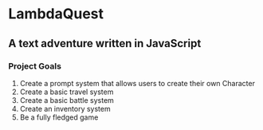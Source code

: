 # LambdaQuest
## A text adventure written in JavaScript
### Project Goals
1. Create a prompt system that allows users to create their own Character
2. Create a basic travel system
3. Create a basic battle system
4. Create an inventory system
5. Be a fully fledged game
